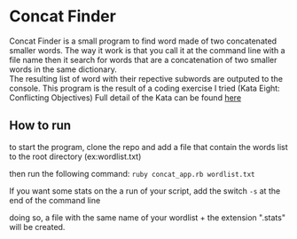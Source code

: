 Concat Finder
=============

Concat Finder is a small program to find word made of two concatenated smaller words. 
The way it work is that you call it at the command line with a file name then it search 
for words that are a concatenation of two smaller words in the same dictionary.  
The resulting list of word with their repective subwords are outputed to the console.
This program is the result of a coding exercise I tried (Kata Eight: Conflicting Objectives)
Full detail of the Kata can be found [here](http://codekata.pragprog.com/2007/01/kata_eight_conf.html)  

How to run
----------
to start the program, clone the repo and add a file that contain the words list to the root directory (ex:wordlist.txt)

then run the following command:
    `ruby concat_app.rb wordlist.txt`

If you want some stats on the a run of your script, add the switch `-s` at the end of the command line

doing so, a file with the same name of your wordlist + the extension ".stats" will be created.
